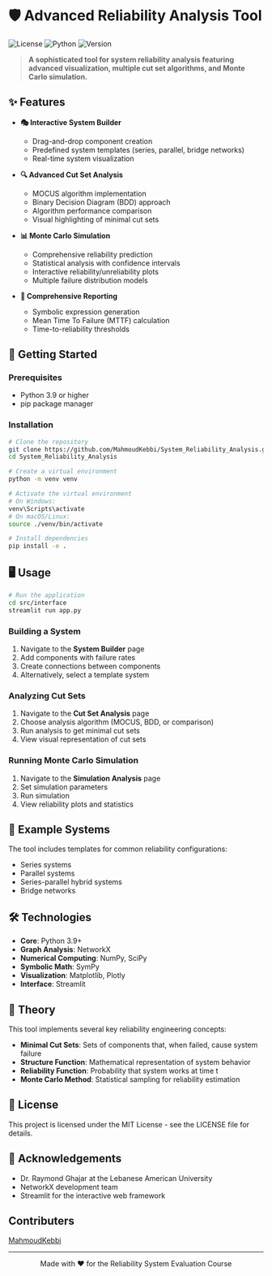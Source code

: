 # 🛡️ Advanced Reliability Analysis Tool

![License](https://img.shields.io/badge/license-MIT-blue)
![Python](https://img.shields.io/badge/python-3.9%2B-brightgreen)
![Version](https://img.shields.io/badge/version-1.0.0-orange)

> **A sophisticated tool for system reliability analysis featuring advanced visualization, multiple cut set algorithms, and Monte Carlo simulation.**

## ✨ Features

- **🎭 Interactive System Builder**
  - Drag-and-drop component creation
  - Predefined system templates (series, parallel, bridge networks)
  - Real-time system visualization

- **🔍 Advanced Cut Set Analysis**
  - MOCUS algorithm implementation
  - Binary Decision Diagram (BDD) approach
  - Algorithm performance comparison
  - Visual highlighting of minimal cut sets

- **📊 Monte Carlo Simulation**
  - Comprehensive reliability prediction
  - Statistical analysis with confidence intervals
  - Interactive reliability/unreliability plots
  - Multiple failure distribution models

- **📝 Comprehensive Reporting**
  - Symbolic expression generation
  - Mean Time To Failure (MTTF) calculation
  - Time-to-reliability thresholds

## 🚀 Getting Started

### Prerequisites

- Python 3.9 or higher
- pip package manager

### Installation

```bash
# Clone the repository
git clone https://github.com/MahmoudKebbi/System_Reliability_Analysis.git
cd System_Reliability_Analysis

# Create a virtual environment
python -m venv venv

# Activate the virtual environment
# On Windows:
venv\Scripts\activate
# On macOS/Linux:
source ./venv/bin/activate

# Install dependencies
pip install -e .
```

## 🖥️ Usage

```bash
# Run the application
cd src/interface
streamlit run app.py
```

### Building a System

1. Navigate to the **System Builder** page
2. Add components with failure rates
3. Create connections between components
4. Alternatively, select a template system


### Analyzing Cut Sets

1. Navigate to the **Cut Set Analysis** page
2. Choose analysis algorithm (MOCUS, BDD, or comparison)
3. Run analysis to get minimal cut sets
4. View visual representation of cut sets


### Running Monte Carlo Simulation

1. Navigate to the **Simulation Analysis** page
2. Set simulation parameters
3. Run simulation
4. View reliability plots and statistics


## 🧪 Example Systems

The tool includes templates for common reliability configurations:

- Series systems
- Parallel systems
- Series-parallel hybrid systems
- Bridge networks

## 🛠️ Technologies

- **Core**: Python 3.9+
- **Graph Analysis**: NetworkX
- **Numerical Computing**: NumPy, SciPy
- **Symbolic Math**: SymPy
- **Visualization**: Matplotlib, Plotly
- **Interface**: Streamlit

## 📖 Theory

This tool implements several key reliability engineering concepts:

- **Minimal Cut Sets**: Sets of components that, when failed, cause system failure
- **Structure Function**: Mathematical representation of system behavior
- **Reliability Function**: Probability that system works at time t
- **Monte Carlo Method**: Statistical sampling for reliability estimation

## 📜 License

This project is licensed under the MIT License - see the LICENSE file for details.

## 🙏 Acknowledgements

- Dr. Raymond Ghajar at the Lebanese American University 
- NetworkX development team
- Streamlit for the interactive web framework

## Contributers

[MahmoudKebbi](https://github.com/MahmoudKebbi)

---

<p align="center">
  Made with ❤️ for the Reliability System Evaluation Course
</p>